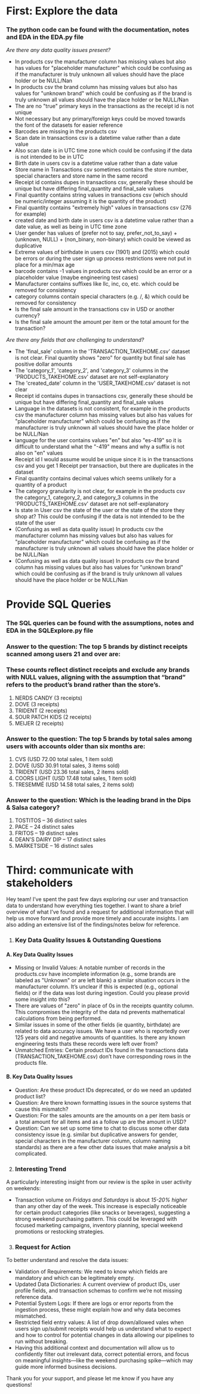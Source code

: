 # First: Explore the data
### The python code can be found with the documentation, notes and EDA in the EDA.py file
*Are there any data quality issues present?*
- In products csv the manufacturer column has missing values but also has values for "placeholder manufacturer" which could be confusing as if the manufacturer is truly unknown all values should have the place holder or be NULL/Nan
- In products csv the brand column has missing values but also has values for "unknown brand" which could be confusing as if the brand is truly unknown all values should have the place holder or be NULL/Nan
- The are no "true" primary keys in the transactions as the receipt id is not unique
- Not necessary but any primary/foreign keys could be moved towards the font of the datasets for easier reference
- Barcodes are missing in the products csv
- Scan date in transactions csv is a datetime value rather than a date value
- Also scan date is in UTC time zone which could be confusing if the data is not intended to be in UTC
- Birth date in users csv is a datetime value rather than a date value
- Store name in Transactions csv sometimes contains the store number, special characters and store name in the same record
- Receipt id contains dupes in transactions csv, generally these should be unique but have differing final_quantity and final_sale values
- Final quantity contains string values in transactions csv (which should be numeric/integer assuming it is the quantity of the product)
- Final quantity contains "extremely high" values in transactions csv (276 for example)
- created date and birth date in users csv is a datetime value rather than a date value, as well as being in UTC time zone
- User gender has values of (prefer not to say, prefer_not_to_say) + (unknown, NULL) + (non_binary, non-binary) which could be viewed as duplicative
- Extreme values of birthdate in users csv (1901) and (2015) which could be errors or during the user sign up process restrictions were not put in place for a min/max age
- barcode contains -1 values in products csv which could be an error or a placeholder value (maybe engineering test cases)
- Manufacturer contains suffixes like llc, inc, co, etc. which could be removed for consistency
- category columns contain special characters (e.g. /, &) which could be removed for consistency
- Is the final sale amount in the transactions csv in USD or another currency?
- Is the final sale amount the amount per item or the total amount for the transaction?

*Are there any fields that are challenging to understand?*
- The 'final_sale' column in the 'TRANSACTION_TAKEHOME.csv' dataset is not clear. Final quantity shows "zero" for quantity but final sale has positive dollar amounts
- The 'category_1', 'category_2', and 'category_3' columns in the 'PRODUCTS_TAKEHOME.csv' dataset are not self-explanatory
- The 'created_date' column in the 'USER_TAKEHOME.csv' dataset is not clear
- Receipt id contains dupes in transactions csv, generally these should be unique but have differing final_quantity and final_sale values
- Language in the datasets is not consistent, for example in the products csv the manufacturer column has missing values but also has values for "placeholder manufacturer" which could be confusing as if the manufacturer is truly unknown all values should have the place holder or be NULL/Nan
- language for the user contains values "en" but also "es-419" so it is difficult to understand what the "-419" means and why a suffix is not also on "en" values
- Receipt id I would assume would be unique since it is in the transactions csv and you get 1 Receipt per transaction, but there are duplicates in the dataset
- Final quantity contains decimal values which seems unlikely for a quantity of a product
- The category granularity is not clear, for example in the products csv the category_1, category_2, and category_3 columns in the 'PRODUCTS_TAKEHOME.csv' dataset are not self-explanatory
- Is state in User csv the state of the user or the state of the store they shop at? This could be confusing if the data is not intended to be the state of the user
- (Confusing as well as data quality issue) In products csv the manufacturer column has missing values but also has values for "placeholder manufacturer" which could be confusing as if the manufacturer is truly unknown all values should have the place holder or be NULL/Nan
- (Confusing as well as data quality issue) In products csv the brand column has missing values but also has values for "unknown brand" which could be confusing as if the brand is truly unknown all values should have the place holder or be NULL/Nan


# Provide SQL Queries
### The SQL queries can be found with the assumptions, notes and EDA in the SQLExplore.py file

### Answer to the question: The top 5 brands by distinct receipts scanned among users 21 and over are:
### These counts reflect distinct receipts and exclude any brands with NULL values, aligning with the assumption that “brand” refers to the product’s brand rather than the store’s.

1. NERDS CANDY (3 receipts)
2. DOVE (3 receipts)
3. TRIDENT (2 receipts)
4. SOUR PATCH KIDS (2 receipts)
5. MEIJER (2 receipts)


### Answer to the question: The top 5 brands by total sales among users with accounts older than six months are:
1. CVS (USD 72.00 total sales, 1 item sold)
2. DOVE (USD 30.91 total sales, 3 items sold)
3. TRIDENT (USD 23.36 total sales, 2 items sold)
4. COORS LIGHT (USD 17.48 total sales, 1 item sold)
5. TRESEMMÉ (USD 14.58 total sales, 2 items sold)


### Answer to the question: Which is the leading brand in the Dips & Salsa category?
1. TOSTITOS – 36 distinct sales
2. PACE – 24 distinct sales
3. FRITOS – 19 distinct sales
4. DEAN'S DAIRY DIP – 17 distinct sales
5. MARKETSIDE – 16 distinct sales

# Third: communicate with stakeholders
Hey team! I’ve spent the past few days exploring our user and transaction data to understand how everything ties together. I want to share a brief overview of what I’ve found and a request for additional information that will help us move forward and provide more timely and accurate insights. I am also adding an extensive list of the findings/notes below for reference.

1. ### Key Data Quality Issues & Outstanding Questions
#### A. Key Data Quality Issues
- Missing or Invalid Values: A notable number of records in the products.csv have incomplete information (e.g., some brands are labeled as "Unknown" or are left blank) a similar situation occurs in the manufacturer column. It’s unclear if this is expected (e.g., optional fields) or if the data was lost during ingestion. Could you please provid some insight into this?
- There are values of "zero" in place of 0s in the receipts quantity column. This compromises the integrity of the data nd prevents mathematical calculations from being performed.
- Similar issues in some of the other fields (ie quantity, birthdate) are related to data accuracy issues. We have a user who is reportedly over 125 years old and negative amounts of quantities. Is there any known engineering tests thats these records were left over from?
- Unmatched Entries: Certain product IDs found in the transactions data (TRANSACTION_TAKEHOME.csv) don’t have corresponding rows in the products file.

#### B. Key Data Quality Issues
- Question: Are these product IDs deprecated, or do we need an updated product list?
- Question: Are there known formatting issues in the source systems that cause this mismatch?
- Question: For the sales amounts are the amounts on a per item basis or a total amount for all items and as a follow up are the amount in USD?
- Question: Can we set up some time to chat to discuss some other data consistency issue (e.g. similar but duplicative answers for gender, special characters in the manufacturer column, column naming standards) as there are a few other data issues that make analysis a bit complicated.



2. ### Interesting Trend
A particularly interesting insight from our review is the spike in user activity on weekends:
- Transaction volume on *Fridays and Saturdays* is about *15-20% higher* than any other day of the week.
This increase is especially noticeable for certain product categories (like snacks or beverages), suggesting a strong weekend purchasing pattern.
This could be leveraged with focused marketing campaigns, inventory planning, special weekend promotions or restocking strategies.

3. ### Request for Action
To better understand and resolve the data issues:
- Validation of Requirements: We need to know which fields are mandatory and which can be legitimately empty.
- Updated Data Dictionaries: A current overview of product IDs, user profile fields, and transaction schemas to confirm we’re not missing reference data.
- Potential System Logs: If there are logs or error reports from the ingestion process, these might explain how and why data becomes mismatched.
- Restricted field entry values: A list of drop down/allowed vales when users sign up/submit receipts would help us understand what to expect and how to control for potential changes in data allowing our pipelines to run without breaking.
- Having this additional context and documentation will allow us to confidently filter out irrelevant data, correct potential errors, and focus on meaningful insights—like the weekend purchasing spike—which may guide more informed business decisions.

Thank you for your support, and please let me know if you have any questions!